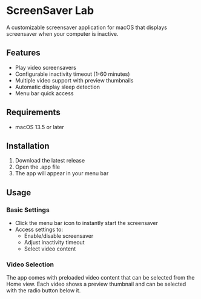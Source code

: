 # ScreenSaver Lab

A customizable screensaver application for macOS that displays screensaver when your computer is inactive.

## Features

- Play video screensavers
- Configurable inactivity timeout (1-60 minutes)
- Multiple video support with preview thumbnails
- Automatic display sleep detection
- Menu bar quick access

## Requirements

- macOS 13.5 or later

## Installation

1. Download the latest release
2. Open the .app file
3. The app will appear in your menu bar

## Usage

### Basic Settings

- Click the menu bar icon to instantly start the screensaver
- Access settings to:
  - Enable/disable screensaver
  - Adjust inactivity timeout
  - Select video content

### Video Selection

The app comes with preloaded video content that can be selected from the Home view. Each video shows a preview thumbnail and can be selected with the radio button below it.
